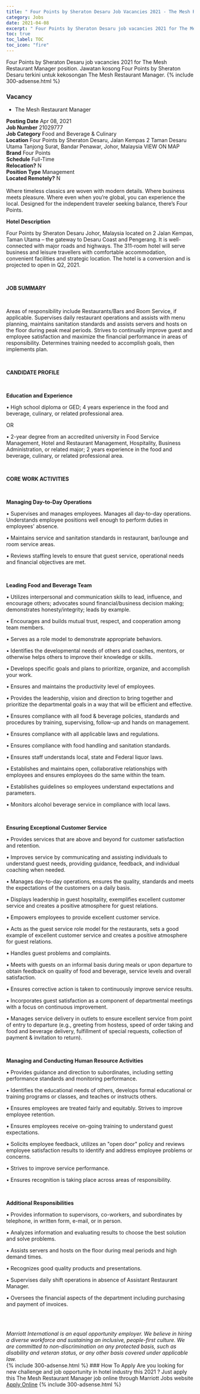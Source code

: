```yaml
---
title: " Four Points by Sheraton Desaru Job Vacancies 2021 - The Mesh Restaurant Manager" 
category: Jobs 
date: 2021-04-08 
excerpt: " Four Points by Sheraton Desaru job vacancies 2021 for The Mesh Restaurant Manager position. Jawatan kosong  Four Points by Sheraton Desaru terkini untuk kekosongan The Mesh Restaurant Manager." 
toc: true 
toc_label: TOC 
toc_icon: "fire" 
--- 
```


 Four Points by Sheraton Desaru job vacancies 2021 for The Mesh Restaurant Manager position. Jawatan kosong  Four Points by Sheraton Desaru terkini untuk kekosongan The Mesh Restaurant Manager. 
{% include 300-adsense.html %} 
### Vacancy 
- The Mesh Restaurant Manager 
<div><div><b>Posting Date</b> Apr 08, 2021<br><b>Job Number</b> 21029777<br><b>Job Category</b> Food and Beverage &amp; Culinary<br><b>Location</b> Four Points by Sheraton Desaru, Jalan Kempas 2 Taman Desaru Utama Tanjong Surat, Bandar Penawar, Johor, Malaysia VIEW ON MAP<br><b>Brand</b> Four Points<br><b>Schedule</b> Full-Time<br><b>Relocation?</b> N<br><b>Position Type</b> Management<br><b>Located Remotely?</b> N<br><br>Where timeless classics are woven with modern details. Where business meets pleasure. Where even when you&#8217;re global, you can experience the local. Designed for the independent traveler seeking balance, there&#8217;s Four Points.<br></div><div> <p><strong>Hotel Description</strong></p> <p>Four Points by Sheraton Desaru Johor, Malaysia located on 2 Jalan Kempas, Taman Utama &#8211; the gateway to Desaru Coast and Pengerang. It is well-connected with major roads and highways. The 311-room hotel will serve business and leisure travellers with comfortable accommodation, convenient facilities and strategic location. The hotel is a conversion and is projected to open in Q2, 2021.</p> <p>&#160;</p> <p><strong>JOB SUMMARY</strong></p> <p>&#160;</p> <p>Areas of responsibility include Restaurants/Bars and Room Service, if applicable. Supervises daily restaurant operations and assists with menu planning, maintains sanitation standards and assists servers and hosts on the floor during peak meal periods. Strives to continually improve guest and employee satisfaction and maximize the financial performance in areas of responsibility. Determines training needed to accomplish goals, then implements plan.</p> <p>&#160;</p> <p><strong>CANDIDATE PROFILE </strong></p> <p>&#160;</p> <p><strong>Education and Experience</strong></p> <p>&#8226; High school diploma or GED; 4 years experience in the food and beverage, culinary, or related professional area.</p> <p>OR</p> <p>&#8226; 2-year degree from an accredited university in Food Service Management, Hotel and Restaurant Management, Hospitality, Business Administration, or related major; 2 years experience in the food and beverage, culinary, or related professional area.</p> <p>&#160;</p> <p><strong>CORE WORK ACTIVITIES</strong></p> <p>&#160;</p> <p><strong>Managing Day-to-Day Operations</strong></p> <p>&#8226; Supervises and manages employees. Manages all day-to-day operations. Understands employee positions well enough to perform duties in employees' absence.</p> <p>&#8226; Maintains service and sanitation standards in restaurant, bar/lounge and room service areas.</p> <p>&#8226; Reviews staffing levels to ensure that guest service, operational needs and financial objectives are met.</p> <p>&#160;</p> <p><strong>Leading Food and Beverage Team</strong></p> <p>&#8226; Utilizes interpersonal and communication skills to lead, influence, and encourage others; advocates sound financial/business decision making; demonstrates honesty/integrity; leads by example.</p> <p>&#8226; Encourages and builds mutual trust, respect, and cooperation among team members.</p> <p>&#8226; Serves as a role model to demonstrate appropriate behaviors.</p> <p>&#8226; Identifies the developmental needs of others and coaches, mentors, or otherwise helps others to improve their knowledge or skills.</p> <p>&#8226; Develops specific goals and plans to prioritize, organize, and accomplish your work.</p> <p>&#8226; Ensures and maintains the productivity level of employees.</p> <p>&#8226; Provides the leadership, vision and direction to bring together and prioritize the departmental goals in a way that will be efficient and effective.</p> <p>&#8226; Ensures compliance with all food &amp; beverage policies, standards and procedures by training, supervising, follow-up and hands on management.</p> <p>&#8226; Ensures compliance with all applicable laws and regulations.</p> <p>&#8226; Ensures compliance with food handling and sanitation standards.</p> <p>&#8226; Ensures staff understands local, state and Federal liquor laws.</p> <p>&#8226; Establishes and maintains open, collaborative relationships with employees and ensures employees do the same within the team.</p> <p>&#8226; Establishes guidelines so employees understand expectations and parameters.</p> <p>&#8226; Monitors alcohol beverage service in compliance with local laws.</p> <p>&#160;</p> <p><strong>Ensuring Exceptional Customer Service</strong></p> <p>&#8226; Provides services that are above and beyond for customer satisfaction and retention.</p> <p>&#8226; Improves service by communicating and assisting individuals to understand guest needs, providing guidance, feedback, and individual coaching when needed.</p> <p>&#8226; Manages day-to-day operations, ensures the quality, standards and meets the expectations of the customers on a daily basis.</p> <p>&#8226; Displays leadership in guest hospitality, exemplifies excellent customer service and creates a positive atmosphere for guest relations.</p> <p>&#8226; Empowers employees to provide excellent customer service.</p> <p>&#8226; Acts as the guest service role model for the restaurants, sets a good example of excellent customer service and creates a positive atmosphere for guest relations.</p> <p>&#8226; Handles guest problems and complaints.</p> <p>&#8226; Meets with guests on an informal basis during meals or upon departure to obtain feedback on quality of food and beverage, service levels and overall satisfaction.</p> <p>&#8226; Ensures corrective action is taken to continuously improve service results.</p> <p>&#8226; Incorporates guest satisfaction as a component of departmental meetings with a focus on continuous improvement.</p> <p>&#8226; Manages service delivery in outlets to ensure excellent service from point of entry to departure (e.g., greeting from hostess, speed of order taking and food and beverage delivery, fulfillment of special requests, collection of payment &amp; invitation to return).</p> <p>&#160;</p> <p><strong>Managing and Conducting </strong> <strong>Human Resource Activities</strong></p> <p>&#8226; Provides guidance and direction to subordinates, including setting performance standards and monitoring performance.</p> <p>&#8226; Identifies the educational needs of others, develops formal educational or training programs or classes, and teaches or instructs others.</p> <p>&#8226; Ensures employees are treated fairly and equitably. Strives to improve employee retention.</p> <p>&#8226; Ensures employees receive on-going training to understand guest expectations.</p> <p>&#8226; Solicits employee feedback, utilizes an "open door" policy and reviews employee satisfaction results to identify and address employee problems or concerns.</p> <p>&#8226; Strives to improve service performance.</p> <p>&#8226; Ensures recognition is taking place across areas of responsibility.</p> <p>&#160;</p> <p><strong>Additional Responsibilities</strong></p> <p>&#8226; Provides information to supervisors, co-workers, and subordinates by telephone, in written form, e-mail, or in person.</p> <p>&#8226; Analyzes information and evaluating results to choose the best solution and solve problems.</p> <p>&#8226; Assists servers and hosts on the floor during meal periods and high demand times.</p> <p>&#8226; Recognizes good quality products and presentations.</p> <p>&#8226; Supervises daily shift operations in absence of Assistant Restaurant Manager.</p> <p>&#8226; Oversees the financial aspects of the department including purchasing and payment of invoices.</p> <p>&#160;</p> </div> <div> &#160;</div> <em>Marriott International is an equal opportunity employer.&#160;We believe in hiring a diverse workforce and sustaining an inclusive, people-first culture.&#160;We are committed to non-discrimination on&#160;any&#160;protected&#160;basis, such as disability and veteran status, or any other basis covered under applicable law.</em><br></div> 
{% include 300-adsense.html %} 
### How To Apply 
Are you looking for new challenge and job opportunity in hotel industry this 2021 ?
Just apply this The Mesh Restaurant Manager job online through Marriott Jobs website 
<a href="https://jobs.marriott.com/marriott/jobs/21029777?lang=en-us" class="btn btn--info" target="_blank" rel="nofollow noopenner">Apply Online</a> 
{% include 300-adsense.html %} 